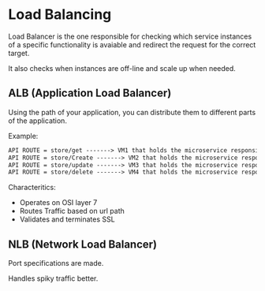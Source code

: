 # Load Balancing

Load Balancer is the one responsible for checking which service instances of a specific functionality is avaiable and 
redirect the request for the correct target.

It also checks when instances are off-line and scale up when needed.

## ALB (Application Load Balancer)

Using the path of your application, you can distribute them to different parts of the application.

Example:

``` markdown
API ROUTE = store/get -------> VM1 that holds the microservice responsible for handling the GET HTTP Request
API ROUTE = store/Create -------> VM2 that holds the microservice responsible for handling the POST HTTP Request
API ROUTE = store/update -------> VM3 that holds the microservice responsible for handling the PUT HTTP Request
API ROUTE = store/delete -------> VM4 that holds the microservice responsible for handling the DELETE HTTP Request

```

Characteritics:

- Operates on OSI layer 7
- Routes Traffic based on url path
- Validates and terminates SSL

## NLB (Network Load Balancer)

Port specifications are made.

Handles spiky traffic better.

